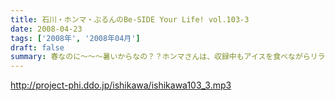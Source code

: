 ```yaml
---
title: 石川・ホンマ・ぶるんのBe-SIDE Your Life! vol.103-3
date: 2008-04-23
tags: ['2008年', '2008年04月']
draft: false
summary: 春なのに〜〜〜暑いからなの？？ホンマさんは、収録中もアイスを食べながらリラックストークしております。スタジオ側の冷蔵庫にあるアイスに手を出すのはホンマさん一人なのでは・・・と憶測しています。NAMAE
---
```


http://project-phi.ddo.jp/ishikawa/ishikawa103_3.mp3
